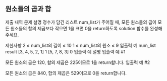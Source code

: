 ## 원소들의 곱과 합
제출 내역
문제 설명
정수가 담긴 리스트 num_list가 주어질 때, 모든 원소들의 곱이 모든 원소들의 합의 제곱보다 작으면 1을 크면 0을 return하도록 solution 함수를 완성해주세요.

제한사항
2 ≤ num_list의 길이 ≤ 10
1 ≤ num_list의 원소 ≤ 9
입출력 예
num_list	result
[3, 4, 5, 2, 1]	1
[5, 7, 8, 3]	0
입출력 예 설명
입출력 예 #1

모든 원소의 곱은 120, 합의 제곱은 225이므로 1을 return합니다.
입출력 예 #2

모든 원소의 곱은 840, 합의 제곱은 529이므로 0을 return합니다.
